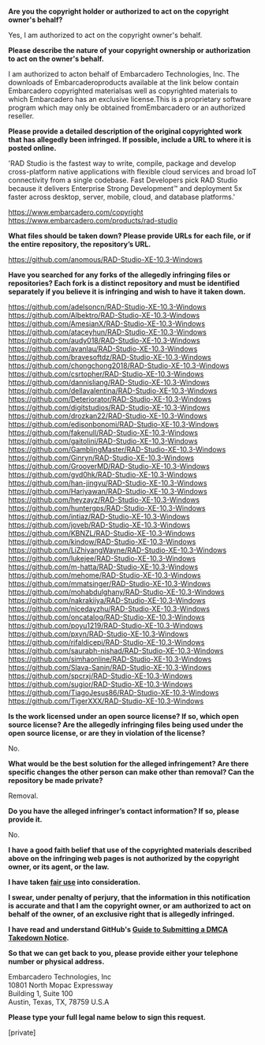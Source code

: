 **Are you the copyright holder or authorized to act on the copyright owner's behalf?**

Yes, I am authorized to act on the copyright owner's behalf.

**Please describe the nature of your copyright ownership or authorization to act on the owner's behalf.**

I am authorized to acton behalf of Embarcadero Technologies, Inc. The downloads of Embarcaderoproducts available at the link below contain Embarcadero copyrighted materialsas well as copyrighted materials to which Embarcadero has an exclusive license.This is a proprietary software program which may only be obtained fromEmbarcadero or an authorized reseller.

**Please provide a detailed description of the original copyrighted work that has allegedly been infringed. If possible, include a URL to where it is posted online.**

'RAD Studio is the fastest way to write, compile, package and develop cross-platform native applications with flexible cloud services and broad IoT connectivity from a single codebase. Fast Developers pick RAD Studio because it delivers Enterprise Strong Development™ and deployment 5x faster across desktop, server, mobile, cloud, and database platforms.'

https://www.embarcadero.com/copyright  
https://www.embarcadero.com/products/rad-studio

**What files should be taken down? Please provide URLs for each file, or if the entire repository, the repository’s URL.**

https://github.com/anomous/RAD-Studio-XE-10.3-Windows

**Have you searched for any forks of the allegedly infringing files or repositories? Each fork is a distinct repository and must be identified separately if you believe it is infringing and wish to have it taken down.**

https://github.com/adelsoncn/RAD-Studio-XE-10.3-Windows  
https://github.com/Albektro/RAD-Studio-XE-10.3-Windows  
https://github.com/AmesianX/RAD-Studio-XE-10.3-Windows  
https://github.com/ataceyhun/RAD-Studio-XE-10.3-Windows  
https://github.com/audy018/RAD-Studio-XE-10.3-Windows  
https://github.com/avanlau/RAD-Studio-XE-10.3-Windows  
https://github.com/bravesoftdz/RAD-Studio-XE-10.3-Windows  
https://github.com/chongchong2018/RAD-Studio-XE-10.3-Windows  
https://github.com/csrtopher/RAD-Studio-XE-10.3-Windows  
https://github.com/dannisliang/RAD-Studio-XE-10.3-Windows  
https://github.com/dellavalentina/RAD-Studio-XE-10.3-Windows  
https://github.com/Deteriorator/RAD-Studio-XE-10.3-Windows  
https://github.com/digitstudios/RAD-Studio-XE-10.3-Windows  
https://github.com/drozkan22/RAD-Studio-XE-10.3-Windows  
https://github.com/edisonbonomi/RAD-Studio-XE-10.3-Windows  
https://github.com/fakenull/RAD-Studio-XE-10.3-Windows  
https://github.com/gaitolini/RAD-Studio-XE-10.3-Windows  
https://github.com/GamblingMaster/RAD-Studio-XE-10.3-Windows  
https://github.com/Ginryn/RAD-Studio-XE-10.3-Windows  
https://github.com/GrooverMD/RAD-Studio-XE-10.3-Windows  
https://github.com/gvd0hk/RAD-Studio-XE-10.3-Windows  
https://github.com/han-jingyu/RAD-Studio-XE-10.3-Windows  
https://github.com/Hariyawan/RAD-Studio-XE-10.3-Windows  
https://github.com/heyzayz/RAD-Studio-XE-10.3-Windows  
https://github.com/huntergps/RAD-Studio-XE-10.3-Windows  
https://github.com/intiaz/RAD-Studio-XE-10.3-Windows  
https://github.com/joveb/RAD-Studio-XE-10.3-Windows  
https://github.com/KBNZL/RAD-Studio-XE-10.3-Windows  
https://github.com/kindow/RAD-Studio-XE-10.3-Windows  
https://github.com/LiZhiyangWayne/RAD-Studio-XE-10.3-Windows  
https://github.com/lukejee/RAD-Studio-XE-10.3-Windows  
https://github.com/m-hatta/RAD-Studio-XE-10.3-Windows  
https://github.com/mehome/RAD-Studio-XE-10.3-Windows  
https://github.com/mmatsinger/RAD-Studio-XE-10.3-Windows  
https://github.com/mohabdulghany/RAD-Studio-XE-10.3-Windows  
https://github.com/nakrakiiya/RAD-Studio-XE-10.3-Windows  
https://github.com/nicedayzhu/RAD-Studio-XE-10.3-Windows  
https://github.com/oncatalog/RAD-Studio-XE-10.3-Windows  
https://github.com/poyu1219/RAD-Studio-XE-10.3-Windows  
https://github.com/pxyn/RAD-Studio-XE-10.3-Windows  
https://github.com/rifaldicepi/RAD-Studio-XE-10.3-Windows  
https://github.com/saurabh-nishad/RAD-Studio-XE-10.3-Windows  
https://github.com/simhaonline/RAD-Studio-XE-10.3-Windows  
https://github.com/Slava-Sanin/RAD-Studio-XE-10.3-Windows  
https://github.com/spcrxj/RAD-Studio-XE-10.3-Windows  
https://github.com/sugior/RAD-Studio-XE-10.3-Windows  
https://github.com/TiagoJesus86/RAD-Studio-XE-10.3-Windows  
https://github.com/TigerXXX/RAD-Studio-XE-10.3-Windows

**Is the work licensed under an open source license? If so, which open source license? Are the allegedly infringing files being used under the open source license, or are they in violation of the license?**

No.

**What would be the best solution for the alleged infringement? Are there specific changes the other person can make other than removal? Can the repository be made private?**

Removal.

**Do you have the alleged infringer’s contact information? If so, please provide it.**

No.

**I have a good faith belief that use of the copyrighted materials described above on the infringing web pages is not authorized by the copyright owner, or its agent, or the law.**

**I have taken <a href="https://www.lumendatabase.org/topics/22">fair use</a> into consideration.**

**I swear, under penalty of perjury, that the information in this notification is accurate and that I am the copyright owner, or am authorized to act on behalf of the owner, of an exclusive right that is allegedly infringed.**

**I have read and understand GitHub's <a href="https://help.github.com/articles/guide-to-submitting-a-dmca-takedown-notice/">Guide to Submitting a DMCA Takedown Notice</a>.**

**So that we can get back to you, please provide either your telephone number or physical address.**

Embarcadero Technologies, Inc  
10801 North Mopac Expressway  
Building 1, Suite 100  
Austin, Texas, TX, 78759 U.S.A  

**Please type your full legal name below to sign this request.**

[private]
